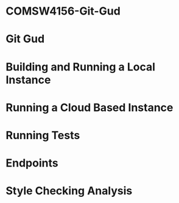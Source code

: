 # COMSW4156-Git-Gud

# Git Gud

# Building and Running a Local Instance

# Running a Cloud Based Instance

# Running Tests

# Endpoints

# Style Checking Analysis



